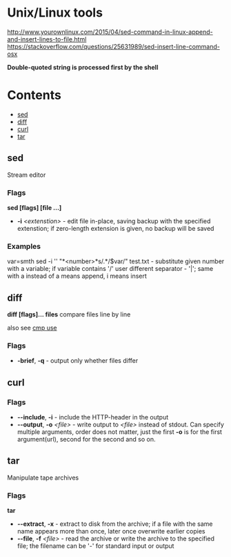 # Unix/Linux tools

http://www.yourownlinux.com/2015/04/sed-command-in-linux-append-and-insert-lines-to-file.html
https://stackoverflow.com/questions/25631989/sed-insert-line-command-osx

**Double-quoted string is processed first by the shell**

# Contents

* [sed](#sed)
* [diff](#diff)
* [curl](#curl)
* [tar](#tar)

## sed

Stream editor

### Flags

**sed [flags] [file ...]**

* **-i** *\<extenstion\>* - edit file in-place, saving backup with the specified extenstion; if zero-length extension is given, no backup will be saved

### Examples

var=smth
sed -i '' "*\<number\>*s/.\*/$var/" test.txt - substitute given number with a variable; if variable contains '/' user different separator - '|'; same with a instead of a means append, i means insert


## diff

**diff [flags]... files**
compare files line by line

also see [cmp use](#https://stackoverflow.com/questions/12900538/fastest-way-to-tell-if-two-files-are-the-same-in-unix-linux)

### Flags

* **-brief**, **-q** - output only whether files differ

## curl

### Flags

* **--include**, **-i**  - include the HTTP-header in the output
* **--output**, **-o** *\<file\>* - write output to *\<file\>* instead of stdout. Can specify multiple arguments, order does not matter, just the first **-o** is for the first argument(url), second for the second and so on.

## tar

Manipulate tape archives

### Flags

**tar**

* **--extract**, **-x** - extract to disk from the archive; if a file with the same name appears more than once, later once overwrite earlier copies
* **--file**, **-f** *\<file\>* - read the archive or write the archive to the specified file; the filename can be '-' for standard input or output
